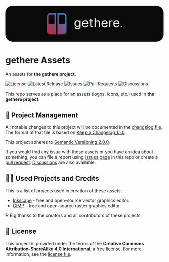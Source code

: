 <p align="center">
  <img src="./.github/assets/klark-logo-700x160.png" alt="gethere logo" />
</p>

# gethere Assets

An assets for **the gethere project**.

![License](https://img.shields.io/github/license/krystejj/gethere-assets?label=License)
![Latest Release](https://img.shields.io/github/v/release/krystejj/gethere-assets?label=Latest%20Release)
![Issues](https://img.shields.io/github/issues/krystejj/gethere-assets?label=Issues)
![Pull Requests](https://img.shields.io/github/issues-pr/krystejj/gethere-assets?label=Pull%20Requests)
![Discussions](https://img.shields.io/github/discussions/krystejj/gethere-assets?label=Discussions)

This repo serves as a place for an assets (logos, icons, etc.) used in **the gethere project**.

## 📖 Project Management

All notable changes to this project will be documented in the [changelog file](CHANGELOG.md). The format of that file is based on [Keep a Changelog 1.1.0](https://keepachangelog.com/en/1.1.0/).

This project adheres to [Semantic Versioning 2.0.0](https://semver.org/spec/v2.0.0.html).

If you would find any issue with those assets or you have an idea about something, you can file a report using [issues page](https://github.com/krystejj/gethere-assets/issues) in this repo or create a [pull request](https://github.com/krystejj/gethere-assets/pulls). [Discussions](https://github.com/krystejj/gethere-assets/discussions) are also available.

## 🙏🏻 Used Projects and Credits

This is a list of projects used in creation of these assets:

- [Inkscape](https://inkscape.org/) - free and open-source vector graphics editor.
- [GIMP](https://www.gimp.org/) - free and open-source raster graphics editor.

💗 Big thanks to the creators and all contributors of these projects.

## 📜 License

This project is provided under the terms of the **Creative Commons Attribution-ShareAlike 4.0 International**, a free license. For more information, see the [license file](LICENSE.md).
